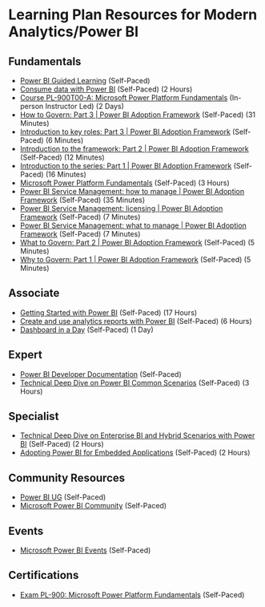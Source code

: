 # Learning Plan Resources for Modern Analytics/Power BI

## Fundamentals

* [Power BI Guided Learning](https://docs.microsoft.com/en-us/power-bi/guided-learning/) (Self-Paced)
* [Consume data with Power BI](https://docs.microsoft.com/en-us/learn/paths/consume-data-with-power-bi/) (Self-Paced) (2 Hours)
* [Course PL-900T00-A: Microsoft Power Platform Fundamentals](https://docs.microsoft.com/en-us/learn/certifications/courses/pl-900t00) (In-person Instructor Led) (2 Days)
* [How to Govern: Part 3 | Power BI Adoption Framework](https://www.youtube.com/watch?v=Zf0lCaGCSuU&list=PL1N57mwBHtN0UZbEgLHtA1yxqPlae3B90&index=7&t=0s) (Self-Paced) (31 Minutes)
* [Introduction to key roles: Part 3 | Power BI Adoption Framework](https://www.youtube.com/watch?v=CNq__EBhUCM&list=PL1N57mwBHtN0UZbEgLHtA1yxqPlae3B90&index=4&t=0s) (Self-Paced) (6 Minutes)
* [Introduction to the framework: Part 2 | Power BI Adoption Framework](https://www.youtube.com/watch?v=N6m0XxA_m5c&list=PL1N57mwBHtN0UZbEgLHtA1yxqPlae3B90&index=3&t=0s) (Self-Paced) (12 Minutes)
* [Introduction to the series: Part 1 | Power BI Adoption Framework](https://www.youtube.com/watch?v=e7Nb-XmrOfY&list=PL1N57mwBHtN0UZbEgLHtA1yxqPlae3B90&index=2&t=0s) (Self-Paced) (16 Minutes)
* [Microsoft Power Platform Fundamentals](https://docs.microsoft.com/en-us/learn/paths/power-plat-fundamentals/) (Self-Paced) (3 Hours)
* [Power BI Service Management: how to manage | Power BI Adoption Framework](https://www.youtube.com/watch?v=w-bWBE1nA_0&list=PL1N57mwBHtN0UZbEgLHtA1yxqPlae3B90&index=10&t=0s) (Self-Paced) (35 Minutes)
* [Power BI Service Management: licensing | Power BI Adoption Framework](https://www.youtube.com/watch?v=2CpdDLVUG8c&list=PL1N57mwBHtN0UZbEgLHtA1yxqPlae3B90&index=8&t=0s) (Self-Paced) (7 Minutes)
* [Power BI Service Management: what to manage | Power BI Adoption Framework](https://www.youtube.com/watch?v=pElZcks5nsw&list=PL1N57mwBHtN0UZbEgLHtA1yxqPlae3B90&index=9&t=0s) (Self-Paced) (7 Minutes)
* [What to Govern: Part 2 | Power BI Adoption Framework](https://www.youtube.com/watch?v=5n1JhQ8NLRw&list=PL1N57mwBHtN0UZbEgLHtA1yxqPlae3B90&index=6&t=0s) (Self-Paced) (5 Minutes)
* [Why to Govern: Part 1 | Power BI Adoption Framework](https://www.youtube.com/watch?v=QIsbkWH15-A&list=PL1N57mwBHtN0UZbEgLHtA1yxqPlae3B90&index=5&t=0s) (Self-Paced) (5 Minutes)

## Associate

* [Getting Started with Power BI](https://partner.microsoft.com/en-us/asset/collection/getting-started-with-power-bi#/) (Self-Paced) (17 Hours)
* [Create and use analytics reports with Power BI](https://docs.microsoft.com/en-us/learn/paths/create-use-analytics-reports-power-bi/) (Self-Paced) (6 Hours)
* [Dashboard in a Day](https://powerbi.microsoft.com/en-us/diad/) (Self-Paced) (1 Day)

## Expert

* [Power BI Developer Documentation](https://docs.microsoft.com/en-us/power-bi/developer/) (Self-Paced)
* [Technical Deep Dive on Power BI Common Scenarios](https://support.microsoft.com/en-us/help/4013850/power-bi-common-scenarios) (Self-Paced) (3 Hours)

## Specialist

* [Technical Deep Dive on Enterprise BI and Hybrid Scenarios with Power BI](https://support.microsoft.com/en-us/help/4456382/technical-deep-dive-on-enterprise-bi-and-hybrid-scenarios-with-power-b) (Self-Paced) (2 Hours)
* [Adopting Power BI for Embedded Applications](https://support.microsoft.com/en-us/help/4456372/adopting-power-bi-for-embedded-applications) (Self-Paced) (2 Hours)

## Community Resources

* [Power BI UG](https://www.pbiusergroup.com/home) (Self-Paced)
* [Microsoft Power BI Community](https://community.powerbi.com/) (Self-Paced)

## Events

* [Microsoft Power BI Events](https://community.powerbi.com/t5/Events/ct-p/Events) (Self-Paced)

## Certifications

* [Exam PL-900: Microsoft Power Platform Fundamentals](https://docs.microsoft.com/en-us/learn/certifications/exams/pl-900) (Self-Paced)
